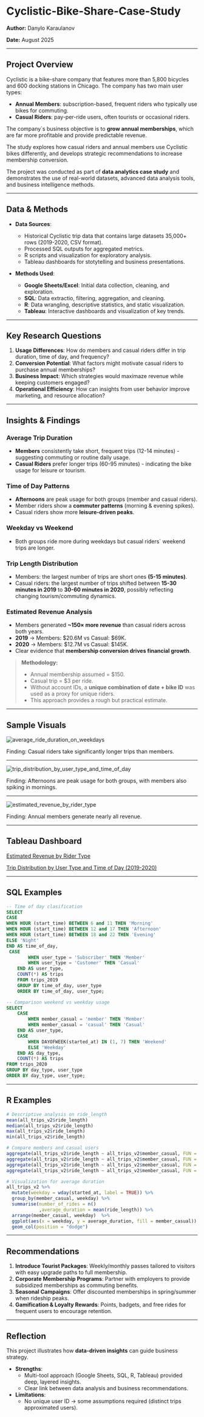 # Cyclistic-Bike-Share-Case-Study

**Author:** Danylo Karaulanov

**Date:** August 2025

--- 

## Project Overview 
Cyclistic is a bike-share company that features more than 5,800 bicycles and 600 docking stations in Chicago. The company has two main user types:
- **Annual Members**: subscription-based, frequent riders who typically use bikes for commuting.
- **Casual Riders**: pay-per-ride users, often tourists or occasional riders. 

The company`s business objective is to **grow annual memberships**, which are far more profitable and provide predictable revenue. 

The study explores how casual riders and annual members use Cyclistic bikes differently, and develops strategic recommendations to increase membership conversion.

The project was conducted as part of **data analytics case study** and demonstrates the use of real-world datasets, advanced data analysis  tools, and business intelligence methods.  

---

## Data & Methods 
- **Data Sources**:
  - Historical Cyclistic trip data that contains large datasets 35,000+ rows (2019-2020, CSV format).
  - Processed SQL outputs for aggregated metrics.
  - R scripts and visualization for exploratory analysis.
  - Tableau dashboards for stotytelling and business presentations.

 - **Methods Used**:
   - **Google Sheets/Excel**: Initial data collection, cleaning, and exploration.
   - **SQL**: Data extractio, filtering, aggregation, and cleaning.
   - **R**: Data wrangling, descriptive statistics, and static visualization.
   - **Tableau**: Interactive dashboards and visualization of key trends.

  ---

  ## Key Research Questions
  1. **Usage Differences**: How do members and casual riders differ in trip duration, time of day, and frequency?
  2. **Conversion Potential**: What factors might motivate casual riders to purchase annual memberships?
  3. **Business Impact**: Which strategies would maximaze revenue while keeping customers engaged?
  4. **Operational Efficiency**: How can insights from user behavior improve marketing, and resource allocation?

---

## Insights & Findings

### Average Trip Duration
- **Members** consistently take short, frequent trips (12-14 minutes) - suggesting commuting or routine daily usage.
- **Casual Riders** prefer longer trips (60-95 minutes) - indicating the bike usage for leisure or tourism.

### Time of Day Patterns
- **Afternoons** are peak usage for both groups (member and casual riders).
- Member riders show a **commuter patterns** (morning & evening spikes).
- Casual riders show more **leisure-driven peaks**.

### Weekday vs Weekend
- Both groups ride more during weekdays but casual riders` weekend trips are longer.

### Trip Length Distribution
- Members: the largest number of trips are short ones **(5-15 minutes)**.
- Casual riders: the largest number of trips shifted between **15-30 minutes in 2019** to **30-60 minutes in 2020**, possibly reflecting changing tourism/commuting dynamics.

### Estimated Revenue Analysis
- Members generated **~150× more revenue** than casual riders across both years.
- **2019** → Members: $20.6M vs Casual: $69K.
- **2020** → Members: $12.7M vs Casual: $145K.
- Clear evidence that **membership conversion drives financial growth**.

>**Methodology:**
> - Annual membership assumed = $150.
> - Casual trip = $3 per ride.
> - Without account IDs, a **unique combination of date + bike ID** was used as a proxy for unique riders.
> - This approach provides a rough but practical estimate.

---

## Sample Visuals 
![average_ride_duration_on_weekdays](https://github.com/DanyloKaraulanov/Cyclistic-Bike-Share-Case-Study/blob/8aa470662580ce58fb663f67016cf513c694e5cd/r_images/Average%20duration%20on%20weekdays.png)

Finding: Casual riders take significantly longer trips than members. 

---

![trip_distribution_by_user_type_and_time_of_day](https://github.com/DanyloKaraulanov/Cyclistic-Bike-Share-Case-Study/blob/8aa470662580ce58fb663f67016cf513c694e5cd/tableau_visualizations/trip_duration_by_user_type_and_time_of_day.png) 

Finding: Afternoons are peak usage for both groups, with members also spiking in mornings.

---

![estimated_revenue_by_rider_type](https://github.com/DanyloKaraulanov/Cyclistic-Bike-Share-Case-Study/blob/8aa470662580ce58fb663f67016cf513c694e5cd/tableau_visualizations/estimated_revenue_by_rider_type.png)

Finding: Annual members generate nearly all revenue.

---

## Tableau Dashboard

[Estimated Revenue by Rider Type](https://public.tableau.com/views/EstimatedRevenuebyRiderType/Sheet1?:language=en-GB&:sid=&:redirect=auth&:display_count=n&:origin=viz_share_link)

[Trip Distribution by User Type and Time of Day (2019-2020)](https://public.tableau.com/views/TripDistributionbyUserTypeandTimeofDay2019-2020/Sheet2?:language=en-GB&:sid=&:redirect=auth&:display_count=n&:origin=viz_share_link)

---

## SQL Examples

```sql
-- Time of day clasification
SELECT 
CASE 
WHEN HOUR (start_time) BETWEEN 6 and 11 THEN 'Morning'
WHEN HOUR (start_time) BETWEEN 12 and 17 THEN 'Afternoon'
WHEN HOUR (start_time) BETWEEN 18 and 22 THEN 'Evening'
ELSE 'Night'
END AS time_of_day,
 CASE 
        WHEN user_type = 'Subscriber' THEN 'Member'
        WHEN user_type = 'Customer' THEN 'Casual'
    END AS user_type,
    COUNT(*) AS trips
    FROM trips_2019
    GROUP BY time_of_day, user_type
    ORDER BY time_of_day, user_type;
```
```sql
-- Comparison weekend vs weekday usage
SELECT  
    CASE 
        WHEN member_casual = 'member' THEN 'Member'
        WHEN member_casual = 'casual' THEN 'Casual'
    END AS user_type,
    CASE 
        WHEN DAYOFWEEK(started_at) IN (1, 7) THEN 'Weekend'
        ELSE 'Weekday'
    END AS day_type,
    COUNT(*) AS trips
FROM trips_2020
GROUP BY day_type, user_type
ORDER BY day_type, user_type;
```
---

## R Examples 
```r
# Descriptive analysis on ride_length
mean(all_trips_v2$ride_length)
median(all_trips_v2$ride_length)
max(all_trips_v2$ride_length)
min(all_trips_v2$ride_length)
```
```r
# Compare members and casual users
aggregate(all_trips_v2$ride_length ~ all_trips_v2$member_casual, FUN = mean)
aggregate(all_trips_v2$ride_length ~ all_trips_v2$member_casual, FUN = median)
aggregate(all_trips_v2$ride_length ~ all_trips_v2$member_casual, FUN = max)
aggregate(all_trips_v2$ride_length ~ all_trips_v2$member_casual, FUN = min)
```
```r
# Visualization for average duration
all_trips_v2 %>% 
  mutate(weekday = wday(started_at, label = TRUE)) %>% 
  group_by(member_casual, weekday) %>% 
  summarise(number_of_rides = n()
            ,average_duration = mean(ride_length)) %>% 
  arrange(member_casual, weekday)  %>% 
  ggplot(aes(x = weekday, y = average_duration, fill = member_casual)) +
  geom_col(position = "dodge")
```

---

## Recommendations
1. **Introduce Tourist Packages**: Weekly/monthly passes tailored to visitors with easy upgrade paths to full membership.
2. **Corporate Membership Programs**:
Partner with employers to provide subsidized memberships as commuting benefits.
3. **Seasonal Campaigns**: Offer discounted memberships in spring/summer when rideship peaks.
4. **Gamification & Loyalty Rewards**: Points, badgets, and free rides for frequent users to encourage retention.

---

## Reflection
This project illustrates how **data-driven insights** can guide business strategy. 
* **Strengths**:
  * Multi-tool approach (Google Sheets, SQL, R, Tableau) provided deep, layered insights.
  * Clear link between data analysis and business recommendations.
* **Limitations**:
  * No unique user ID → some assumptions required (distinct trips approximated users).
